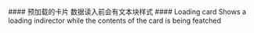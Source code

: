 <cn>
  #### 预加载的卡片
  数据读入前会有文本块样式
</cn>

<us>
  #### Loading card
  Shows a loading indirector while the contents of the card is being featched
</us>
